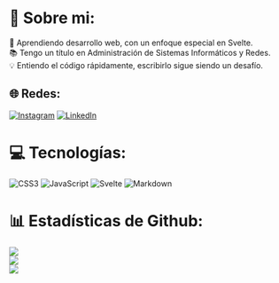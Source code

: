 # 💫 Sobre mi:
🌱 Aprendiendo desarrollo web, con un enfoque especial en Svelte.<br>📚 Tengo un título en Administración de Sistemas Informáticos y Redes.<br>💡 Entiendo el código rápidamente, escribirlo sigue siendo un desafío.


## 🌐 Redes:
[![Instagram](https://img.shields.io/badge/Instagram-%23E4405F.svg?logo=Instagram&logoColor=white)](https://instagram.com/jmgf_49) [![LinkedIn](https://img.shields.io/badge/LinkedIn-%230077B5.svg?logo=linkedin&logoColor=white)](https://linkedin.com/in/jmgf49)

# 💻 Tecnologías:
![CSS3](https://img.shields.io/badge/css3-%231572B6.svg?style=for-the-badge&logo=css3&logoColor=white) ![JavaScript](https://img.shields.io/badge/javascript-%23323330.svg?style=for-the-badge&logo=javascript&logoColor=%23F7DF1E) ![Svelte](https://img.shields.io/badge/svelte-%23f1413d.svg?style=for-the-badge&logo=svelte&logoColor=white) ![Markdown](https://img.shields.io/badge/markdown-%23000000.svg?style=for-the-badge&logo=markdown&logoColor=white)
# 📊 Estadísticas de Github:
![](https://github-readme-stats.vercel.app/api?username=jmgf-49&theme=vue&hide_border=true&include_all_commits=false&count_private=false)<br/>
![](https://github-readme-streak-stats.herokuapp.com/?user=jmgf-49&theme=vue&hide_border=true)<br/>
![](https://github-readme-stats.vercel.app/api/top-langs/?username=jmgf-49&theme=vue&hide_border=true&include_all_commits=false&count_private=false&layout=compact)

<!-- Proudly created with GPRM ( https://gprm.itsvg.in ) -->
